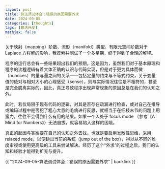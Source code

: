 ```yaml
---
layout: post
title: 算法调试体会：错误的原因需要外求
date: 2024-09-05
categories: [thoughts]
tags: [算法开发]
mathjax: false
---
```


关于映射（mapping）阶数、流形（manifold）类型、有限元空间阶数对于 Laplace 方程解的影响，我摸索并测试了一个多星期，终于得到了合理的解释。

程序的运行总会有一些结果超出我们的预期。这是因为，虽然我们对于基本原理和程序的流程逻辑有着大体正确的认识与代码实现，但是对于更为具体而微（nuances）的量与量之间的关系——包括定量的约束与不等式约束，关于变量值的绝对与相对大小的心理感受（sense），则与实际情况往往是不相符的，甚至是完全脱离实际的。因此，真正导致程序出现异常现象的原因总是在我们的认知之外。

此时，若仅局限于现有代码的逻辑，对其是否存在疏漏进行检查，或对自己在推导或编码过程中是否犯了粗心大意的毛病进行反思，就相当于在细枝末节的问题上用蛮力，往往不会得到什么有用的结果。如果一个人处于 focus mode （参考《A Mind for Numbers》）无法自拔，就容易陷入这样的困境。

真正的起因与答案要在自己的认知之外去找，也就是要启用发散性思维，采用 relaxed mode，以便跳出当前的系统（jump out of the box），得以从不同的维度审视或使用更高级的工具来尝试解决。经历了这个“外求”的过程之后，我们的认知和经验才能得到扩充与提升。

{{ "2024-09-05-算法调试体会：错误的原因需要外求" | backlink }}
